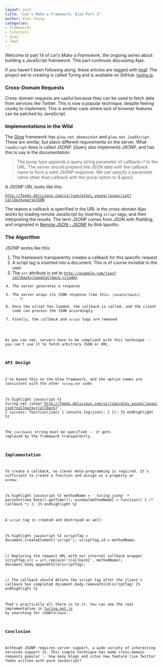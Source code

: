 ```yaml
---
layout: post
title: "Let's Make a Framework: Ajax Part 2"
author: Alex Young
categories: 
- frameworks
- tutorials
- ajax
- lmaf
---
```


Welcome to part 14 of *Let's Make a Framework*, the ongoing series about building a JavaScript framework. This part continues discussing Ajax.

If you haven't been following along, these articles are tagged with [lmaf](http://dailyjs.com/tags.html#lmaf). The project we're creating is called Turing and is available on GitHub: [turing.js](http://github.com/alexyoung/turing.js/).

### Cross-Domain Requests

Cross-domain requests are useful because they can be used to fetch data from services like Twitter. This is now a popular technique, despite feeling clunky to implement. This is another case where lack of browser features can be patched by JavaScript.

### Implementations in the Wild

The [Glow](http://www.bbc.co.uk/glow/) framework has <code>glow.net.xDomainGet</code> and <code>glow.net.loadScript</code>. These are similar, but place different requirements on the server. What <code>loadScript</code> does is called JSONP. jQuery also implements JSONP, and has this to say in the documentation:

> The jsonp type appends a query string parameter of callback=? to the URL. The server should prepend the JSON data with the callback name to form a valid JSONP response. We can specify a parameter name other than callback with the jsonp option to $.ajax().

A JSONP URL looks like this:

<code>http://feeds.delicious.com/v1/json/alex\_young/javascript?callback=parseJSON</code>

The reason a callback is specified in the URL is the cross-domain Ajax works by loading remote JavaScript by inserting <code>script</code> tags, and then interpreting the results. The term JSONP comes from *JSON with Padding*, and originated in [Remote JSON - JSONP](http://bob.pythonmac.org/archives/2005/12/05/remote-json-jsonp/) by Bob Ippolito.

### The Algorithm

JSONP works like this:

1.  The framework transparently creates a callback for this specific request
2.  A script tag is inserted into a document. This is of course invisible to the user
3.  The <code>src</code> attribute is set to <code>http://example.com/json?callback=jsonpCallback,</code>
4.  The server generates a response
5.  The server wraps its JSON response like this: <code>jsonpCallback({ ... })</code>
6.  Once the script has loaded, the callback is called, and the client code can process the JSON accordingly
7.  Finally, the callback and <code>script</code> tags are removed

As you can see, servers have to be compliant with this technique -- you can't use it to fetch arbitrary JSON or XML.

### API Design

I've based this on the Glow framework, and the option names are consistent with the other <code>turing.net</code> code:

{% highlight javascript %}
turing.net.jsonp('http://feeds.delicious.com/v1/json/alex_young/javascript?callback={callback}', {
  success: function(json) {
    console.log(json);
  }
});
{% endhighlight %}

The <code>{callback}</code> string must be specified -- it gets replaced by the framework transparently.

### Implementation

To create a callback, no clever meta-programming is required. It's sufficient to create a function and assign as a property on <code>window</code>:

{% highlight javascript %}
methodName = '__turing_jsonp_' + parseInt(new Date().getTime());
window[methodName] = function() { /* callback */ };
{% endhighlight %}

A <code>script</code> tag is created and destroyed as well:

{% highlight javascript %}
scriptTag = document.createElement('script');
scriptTag.id = methodName;

// Replacing the request URL with our internal callback wrapper
scriptTag.src = url.replace('{callback}', methodName);
document.body.appendChild(scriptTag);

// The callback should delete the script tag after the client's callback has completed
document.body.removeChild(scriptTag)
{% endhighlight %}

That's practically all there is to it. You can see the real implementation in [turing.net.js](http://github.com/alexyoung/turing.js/blob/master/turing.net.js) by searching for <code>JSONPCallback</code>.

### Conclusion

Although JSONP requires server support, a wide variety of interesting services support it. This simple technique has made cross-domain requests popular -- how many blogs and sites now feature live Twitter feeds written with pure JavaScript?
